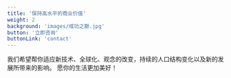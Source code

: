 ```yaml
---
title: '保持高水平的商业价值'
weight: 2
background: 'images/成功之巅.jpg'
button: '立即咨询'
buttonLink: 'contact'
---
```


我们希望帮你适应新技术、全球化、观念的改变，持续的人口结构变化以及新的发展所带来的影响。
愿你的生活更加美好！
